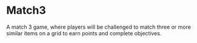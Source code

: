 # Match3
A match 3 game, where players will be challenged to match three or more similar items on a grid to earn points and complete objectives.
